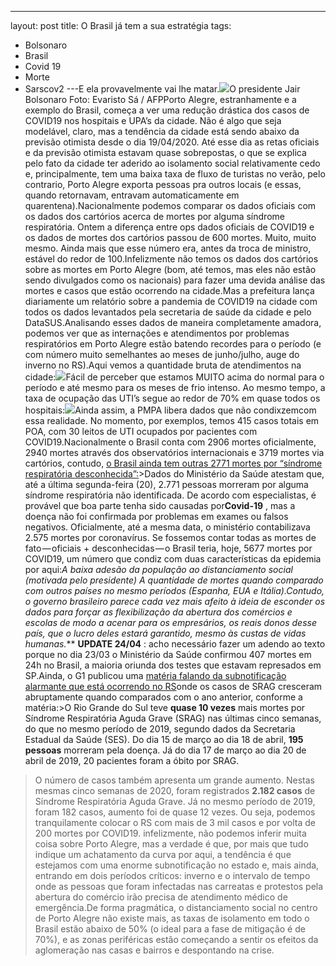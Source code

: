 ---
layout: post
title: O Brasil já tem a sua estratégia
tags:
- Bolsonaro
- Brasil
- Covid 19
- Morte
- Sarscov2
---E ela provavelmente vai lhe matar.![](https://cdn-images-1.medium.com/max/2560/1*1ZpMGyRAO6cCrANxau3uaw.jpeg)O presidente Jair Bolsonaro Foto: Evaristo Sá / AFPPorto Alegre, estranhamente e a exemplo do Brasil, começa a ver uma redução drástica dos casos de COVID19 nos hospitais e UPA’s da cidade. Não é algo que seja modelável, claro, mas a tendência da cidade está sendo abaixo da previsão otimista desde o dia 19/04/2020. Até esse dia as retas oficiais e da previsão otimista estavam quase sobrepostas, o que se explica pelo fato da cidade ter aderido ao isolamento social relativamente cedo e, principalmente, tem uma baixa taxa de fluxo de turistas no verão, pelo contrario, Porto Alegre exporta pessoas pra outros locais (e essas, quando retornavam, entravam automaticamente em quarentena).Nacionalmente podemos comparar os dados oficiais com os dados dos cartórios acerca de mortes por alguma síndrome respiratória. Ontem a diferença entre ops dados oficiais de COVID19 e os dados de mortes dos cartórios passou de 600 mortes. Muito, muito mesmo. Ainda mais que esse número era, antes da troca de ministro, estável do redor de 100.Infelizmente não temos os dados dos cartórios sobre as mortes em Porto Alegre (bom, até temos, mas eles não estão sendo divulgados como os nacionais) para fazer uma devida análise das mortes e casos que estão ocorrendo na cidade.Mas a prefeitura lança diariamente um relatório sobre a pandemia de COVID19 na cidade com todos os dados levantados pela secretaria de saúde da cidade e pelo DataSUS.Analisando esses dados de maneira completamente amadora, podemos ver que as internações e atendimentos por problemas respiratórios em Porto Alegre estão batendo recordes para o período (e com número muito semelhantes ao meses de junho/julho, auge do inverno no RS).Aqui vemos a quantidade bruta de atendimentos na cidade:![](https://cdn-images-1.medium.com/max/800/0*nQvNnTy4uRUETXiC.png)Fácil de perceber que estamos MUITO acima do normal para o período e até mesmo para os meses de frio intenso. Ao mesmo tempo, a taxa de ocupação das UTI’s segue ao redor de 70% em quase todos os hospitais:![](https://cdn-images-1.medium.com/max/800/0*z2hSUpmRn1RfB6hT.png)Ainda assim, a PMPA libera dados que não condixzemcom essa realidade. No momento, por exemplos, temos 415 casos totais em POA, com 30 leitos de UTI ocupados por pacientes com COVID19.Nacionalmente o Brasil conta com 2906 mortes oficialmente, 2940 mortes através dos observatórios internacionais e 3719 mortes via cartórios, contudo, 
[o Brasil ainda tem outras 2771 mortes por “síndrome respiratória desconhecida”:](https://oglobo.globo.com/sociedade/coronavirus/alem-da-covid-19-brasil-tem-outras-2771-mortes-por-problemas-respiratorios-sem-explicacao-24389276?utm_source=Twitter&utm_medium=Social&utm_campaign=compartilhar)>Dados do Ministério da Saúde atestam que, até a última segunda-feira (20), 2.771 pessoas morreram por alguma síndrome respiratória não identificada. De acordo com especialistas, é provável que boa parte tenha sido causadas por**Covid-19**
, mas a doença não foi confirmada por problemas em exames ou falsos negativos. Oficialmente, até a mesma data, o ministério contabilizava 2.575 mortes por coronavírus.
Se fossemos contar todas as mortes de fato — oficiais + desconhecidas — o Brasil teria, hoje, 5677 mortes por COVID19, um número que condiz com duas características da epidemia por aqui:*A baixa adesão da população ao distanciamento social (motivada pelo presidente)
*A quantidade de mortes quando comparado com outros países no mesmo períodos (Espanha, EUA e Itália).Contudo, o governo brasileiro parece cada vez mais afeito à ideia de esconder os dados para forçar as flexibilização da abertura dos comércios e escolas de modo a acenar para os empresários, os reais donos desse país, que o lucro deles estará garantido, mesmo às custas de vidas humanas.****
**UPDATE 24/04**
: acho necessário fazer um adendo ao texto porque no dia 23/03 o Ministério da Saúde confirmou 407 mortes em 24h no Brasil, a maioria oriunda dos testes que estavam represados em SP.Ainda, o G1 publicou uma
[matéria falando da subnotificação alarmante que está ocorrendo no RS](https://g1.globo.com/rs/rio-grande-do-sul/noticia/2020/04/23/em-cinco-semanas-rs-tem-quase-10-vezes-mais-mortes-por-sindromes-respiratorias-graves.ghtml?utm_source=twitter&utm_medium=social&utm_campaign=g1)onde os casos de SRAG cresceram abruptamente quando comparados com o ano anterior, conforme a matéria:>O Rio Grande do Sul teve 
**quase 10 vezes**
mais mortes por Síndrome Respiratória Aguda Grave (SRAG) nas últimas cinco semanas, do que no mesmo período de 2019, segundo dados da Secretaria Estadual da Saúde (SES). Do dia 15 de março ao dia 18 de abril, 
**195 pessoas**
 morreram pela doença. Já do dia 17 de março ao dia 20 de abril de 2019, 20 pacientes foram a óbito por SRAG.
>O número de casos também apresenta um grande aumento. Nestas mesmas cinco semanas de 2020, foram registrados 
**2.182 casos**
 de Síndrome Respiratória Aguda Grave. Já no mesmo período de 2019, foram 182 casos, aumento foi de quase 12 vezes.
Ou seja, podemos tranquilamente colocar o RS com mais de 3 mil casos e por volta de 200 mortes por COVID19. infelizmente, não podemos inferir muita coisa sobre Porto Alegre, mas a verdade é que, por mais que tudo indique um achatamento da curva por aqui, a tendência é que estejamos com uma enorme subnotificação no estado e, mais ainda, entrando em dois períodos críticos: inverno e o intervalo de tempo onde as pessoas que foram infectadas nas carreatas e protestos pela abertura do comércio irão precisa de atendimento médico de emergência.De forma pragmática, o distanciamento social no centro de Porto Alegre não existe mais, as taxas de isolamento em todo o Brasil estão abaixo de 50% (o ideal para a fase de mitigação é de 70%), e as zonas periféricas estão começando a sentir os efeitos da aglomeração nas casas e bairros e despontando na crise.
